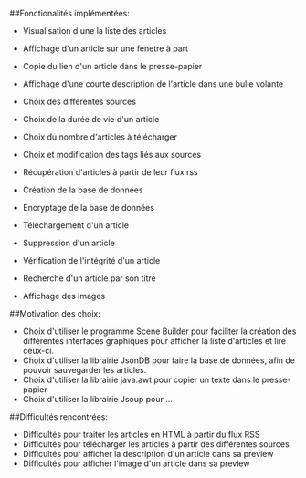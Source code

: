 ##Fonctionalités implémentées:
 - Visualisation d'une la liste des articles
 - Affichage d'un article sur une fenetre à part
 - Copie du lien d'un article dans le presse-papier
 - Affichage d'une courte description de l'article dans une bulle volante
 


 - Choix des différentes sources
 - Choix de la durée de vie d'un article
 - Choix du nombre d'articles à télécharger
 - Choix et modification des tags liés aux sources


 - Récupération d'articles à partir de leur flux rss
 - Création de la base de données
 - Encryptage de la base de données
 - Téléchargement d'un article
 - Suppression d'un article
 - Vérification de l'intégrité d'un article
 - Recherche d'un article par son titre
 
 
 - Affichage des images
 

##Motivation des choix:
 - Choix d'utiliser le programme Scene Builder pour faciliter la création des différentes interfaces graphiques pour afficher la liste d'articles et lire ceux-ci.
 - Choix d'utiliser la librairie JsonDB pour faire la base de données, afin de pouvoir sauvegarder les articles.
 - Choix d'utiliser la librairie java.awt pour copier un texte dans le presse-papier
 - Choix d'utiliser la librairie Jsoup pour ...

##Difficultés rencontrées:
 - Difficultés pour traiter les articles en HTML à partir du flux RSS
 - Difficultés pour télécharger les articles à partir des différentes sources
 - Difficultés pour afficher la description d'un article dans sa preview
 - Difficultés pour afficher l'image d'un article dans sa preview
 